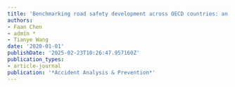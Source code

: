 ```yaml
---
title: 'Benchmarking road safety development across OECD countries: an empirical analysis for a decade'
authors:
- Faan Chen
- admin *
- Tianye Wang
date: '2020-01-01'
publishDate: '2025-02-23T10:26:47.957160Z'
publication_types:
- article-journal
publication: '*Accident Analysis & Prevention*'
---
```

